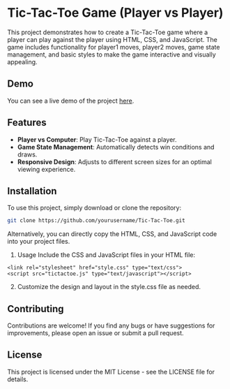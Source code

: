 # Tic-Tac-Toe Game (Player vs Player)

This project demonstrates how to create a Tic-Tac-Toe game where a player can play against the player using HTML, CSS, and JavaScript. The game includes functionality for player1 moves, player2 moves, game state management, and basic styles to make the game interactive and visually appealing.

## Demo

You can see a live demo of the project [here](https://logusivam.github.io/Tic-Tac-Toe/).

## Features

- **Player vs Computer**: Play Tic-Tac-Toe against a player.
- **Game State Management**: Automatically detects win conditions and draws.
- **Responsive Design**: Adjusts to different screen sizes for an optimal viewing experience.

## Installation

To use this project, simply download or clone the repository:

```bash
git clone https://github.com/yourusername/Tic-Tac-Toe.git
```

Alternatively, you can directly copy the HTML, CSS, and JavaScript code into your project files.

1. Usage
Include the CSS and JavaScript files in your HTML file:
```
<link rel="stylesheet" href="style.css" type="text/css">
<script src="tictactoe.js" type="text/javascript"></script>
```

2. Customize the design and layout in the style.css file as needed.

## Contributing
Contributions are welcome! If you find any bugs or have suggestions for improvements, please open an issue or submit a pull request.

## License
This project is licensed under the MIT License - see the LICENSE file for details.































